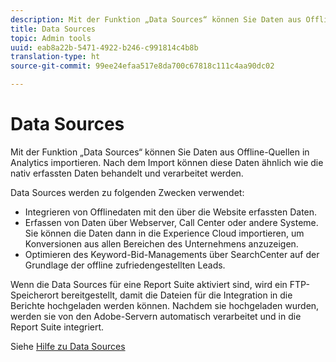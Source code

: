 ```yaml
---
description: Mit der Funktion „Data Sources“ können Sie Daten aus Offline-Quellen in Analytics importieren. Nach dem Import können diese Daten ähnlich wie die nativ erfassten Daten behandelt und verarbeitet werden.
title: Data Sources
topic: Admin tools
uuid: eab8a22b-5471-4922-b246-c991814c4b8b
translation-type: ht
source-git-commit: 99ee24efaa517e8da700c67818c111c4aa90dc02

---
```



# Data Sources

Mit der Funktion „Data Sources“ können Sie Daten aus Offline-Quellen in Analytics importieren. Nach dem Import können diese Daten ähnlich wie die nativ erfassten Daten behandelt und verarbeitet werden.

Data Sources werden zu folgenden Zwecken verwendet:

* Integrieren von Offlinedaten mit den über die Website erfassten Daten.
* Erfassen von Daten über Webserver, Call Center oder andere Systeme. Sie können die Daten dann in die Experience Cloud importieren, um Konversionen aus allen Bereichen des Unternehmens anzuzeigen.
* Optimieren des Keyword-Bid-Managements über SearchCenter auf der Grundlage der offline zufriedengestellten Leads.

Wenn die Data Sources für eine Report Suite aktiviert sind, wird ein FTP-Speicherort bereitgestellt, damit die Dateien für die Integration in die Berichte hochgeladen werden können. Nachdem sie hochgeladen wurden, werden sie von den Adobe-Servern automatisch verarbeitet und in die Report Suite integriert.

Siehe [Hilfe zu Data Sources](https://marketing.adobe.com/resources/help/de_DE/sc/datasources/)
